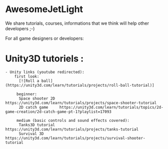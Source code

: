 # AwesomeJetLight
We share tutorials, courses, informations that we think will help other developers ;-)

For all game designers or developers:
# Unity3D tutoriels :
    - Unity links (youtube redirected): 
        first look: 
          [![Roll a ball](https://unity3d.com/learn/tutorials/projects/roll-ball-tutorial)]
              
         beginner:
          Space shooter 2D  https://unity3d.com/learn/tutorials/projects/space-shooter-tutorial
          2D catch game     https://unity3d.com/learn/tutorials/topics/2d-game-creation/2d-catch-game-pt-1?playlist=17093
              
         medium (basic controls and sound effects covered): 
          Tanks3D tutorial  https://unity3d.com/learn/tutorials/projects/tanks-tutorial
          Survival 3D       https://unity3d.com/learn/tutorials/projects/survival-shooter-tutorial 
          
